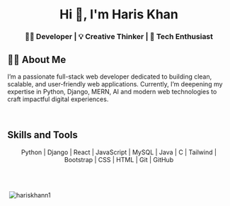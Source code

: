 <img align="" alt="" src="https://camo.githubusercontent.com/2619e5a9ead82dd13149cb33aeae4dd13e9969607c61eac3ac78fa34d6f5a609/687474703a2f2f70726f70756c736976652e696e2f6173736574732f696d672f736572766963652d69636f6e2f7765622e676966">
<h1 align="center">Hi 👋, I'm Haris Khan</h1>

<h3 align="center">👩‍💻 Developer | 💡 Creative Thinker | 🚀 Tech Enthusiast</h3>

## 👩‍💼 About Me

I’m a passionate full-stack web developer dedicated to building clean, scalable, and user-friendly web applications. Currently, I’m deepening my expertise in Python, Django, MERN, AI and modern web technologies to craft impactful digital experiences.

</br>

## Skills and Tools
  <p style="text-align: center;">Python | Django | React | JavaScript | MySQL | Java | C | Tailwind | Bootstrap | CSS | HTML | Git | GitHub</p>

</br>
</br>
<p>&nbsp;<img align="center" src="https://github-readme-stats.vercel.app/api?username=hariskhann1&show_icons=true&locale=en" alt="hariskhann1" /></p>


